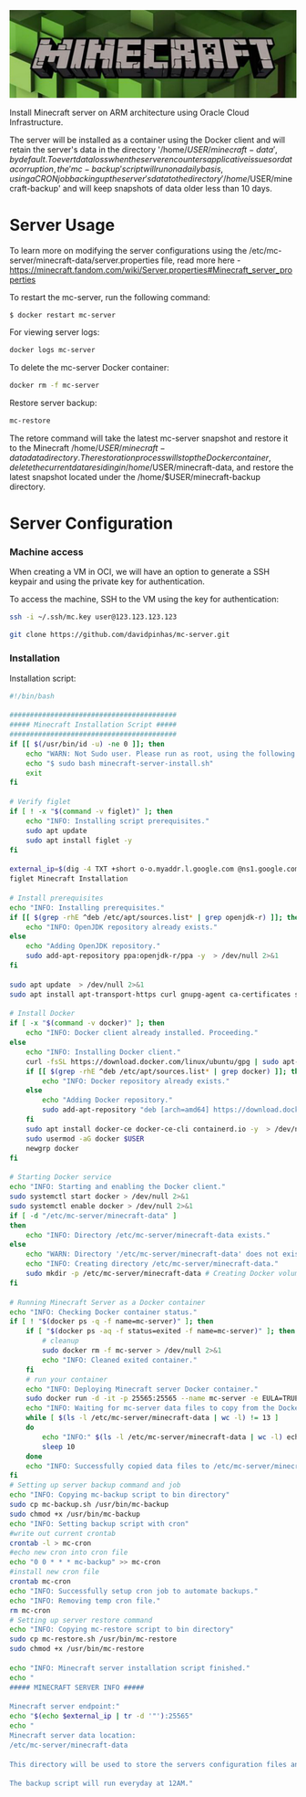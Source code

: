 ![Minecraft Server](img/mc-server.png)

Install Minecraft server on ARM architecture using Oracle Cloud Infrastructure.

The server will be installed as a container using the Docker client and will retain the server's data in the directory '/home/$USER/minecraft-data', by default. 
To evert data loss when the server encounters applicative issues or data corruption, the 'mc-backup' script will run on a daily basis, using a CRON job backing up the server's data to the directory '/home/$USER/minecraft-backup' and will keep snapshots of data older less than 10 days.

# Server Usage
To learn more on modifying the server configurations using the /etc/mc-server/minecraft-data/server.properties file, read more here - https://minecraft.fandom.com/wiki/Server.properties#Minecraft_server_properties

To restart the mc-server, run the following command:
```bash
$ docker restart mc-server
```

For viewing server logs:
```bash
docker logs mc-server
```

To delete the mc-server Docker container:
```bash
docker rm -f mc-server
```

Restore server backup:
```bash
mc-restore
```

The retore command will take the latest mc-server snapshot and restore it to the Minecraft /home/$USER/minecraft-data data directory.
The restoration process will stop the Docker container, delete the current data residing in /home/$USER/minecraft-data, and restore the latest snapshot located under the /home/$USER/minecraft-backup directory.

# Server Configuration
### Machine access
When creating a VM in OCI, we will have an option to generate a SSH keypair and using the private key for authentication.

To access the machine, SSH to the VM using the key for authentication:
```bash
ssh -i ~/.ssh/mc.key user@123.123.123.123
```

```bash
git clone https://github.com/davidpinhas/mc-server.git
```

### Installation
Installation script:
```bash
#!/bin/bash

#########################################
##### Minecraft Installation Script #####
#########################################
if [[ $(/usr/bin/id -u) -ne 0 ]]; then
    echo "WARN: Not Sudo user. Please run as root, using the following command:"
    echo "$ sudo bash minecraft-server-install.sh"
    exit
fi

# Verify figlet
if [ ! -x "$(command -v figlet)" ]; then
    echo "INFO: Installing script prerequisites."
    sudo apt update
    sudo apt install figlet -y
fi

external_ip=$(dig -4 TXT +short o-o.myaddr.l.google.com @ns1.google.com)
figlet Minecraft Installation

# Install prerequisites
echo "INFO: Installing prerequisites."
if [[ $(grep -rhE ^deb /etc/apt/sources.list* | grep openjdk-r) ]]; then
    echo "INFO: OpenJDK repository already exists."
else
    echo "Adding OpenJDK repository."
    sudo add-apt-repository ppa:openjdk-r/ppa -y  > /dev/null 2>&1
fi

sudo apt update  > /dev/null 2>&1
sudo apt install apt-transport-https curl gnupg-agent ca-certificates software-properties-common -y  > /dev/null 2>&1

# Install Docker
if [ -x "$(command -v docker)" ]; then
    echo "INFO: Docker client already installed. Proceeding."
else
    echo "INFO: Installing Docker client."
    curl -fsSL https://download.docker.com/linux/ubuntu/gpg | sudo apt-key add - 
    if [[ $(grep -rhE ^deb /etc/apt/sources.list* | grep docker) ]]; then
        echo "INFO: Docker repository already exists."
    else
        echo "Adding Docker repository."
        sudo add-apt-repository "deb [arch=amd64] https://download.docker.com/linux/ubuntu focal stable" -y > /dev/null 2>&1
    fi
	sudo apt install docker-ce docker-ce-cli containerd.io -y  > /dev/null 2>&1
	sudo usermod -aG docker $USER
	newgrp docker
fi

# Starting Docker service
echo "INFO: Starting and enabling the Docker client."
sudo systemctl start docker > /dev/null 2>&1
sudo systemctl enable docker > /dev/null 2>&1
if [ -d "/etc/mc-server/minecraft-data" ] 
then
    echo "INFO: Directory /etc/mc-server/minecraft-data exists." 
else
    echo "WARN: Directory '/etc/mc-server/minecraft-data' does not exists."
    echo "INFO: Creating directory /etc/mc-server/minecraft-data."
    sudo mkdir -p /etc/mc-server/minecraft-data # Creating Docker volume directory to store MC server configuration files
fi

# Running Minecraft Server as a Docker container
echo "INFO: Checking Docker container status."
if [ ! "$(docker ps -q -f name=mc-server)" ]; then
    if [ "$(docker ps -aq -f status=exited -f name=mc-server)" ]; then
        # cleanup
        sudo docker rm -f mc-server > /dev/null 2>&1
        echo "INFO: Cleaned exited container."
    fi
    # run your container
    echo "INFO: Deploying Minecraft server Docker container."
    sudo docker run -d -it -p 25565:25565 --name mc-server -e EULA=TRUE --restart unless-stopped -v /etc/mc-server/minecraft-data:/data itzg/minecraft-server > /dev/null 2>&1
    echo "INFO: Waiting for mc-server data files to copy from the Docker container."
    while [ $(ls -l /etc/mc-server/minecraft-data | wc -l) != 13 ]
    do
        echo "INFO:" $(ls -l /etc/mc-server/minecraft-data | wc -l) echo "out of 13 copied. Waiting 10 seconds."
        sleep 10
    done
    echo "INFO: Successfully copied data files to /etc/mc-server/minecraft-data directory."
fi
# Setting up server backup command and job
echo "INFO: Copying mc-backup script to bin directory"
sudo cp mc-backup.sh /usr/bin/mc-backup
sudo chmod +x /usr/bin/mc-backup
echo "INFO: Setting backup script with cron"
#write out current crontab
crontab -l > mc-cron
#echo new cron into cron file
echo "0 0 * * * mc-backup" >> mc-cron
#install new cron file
crontab mc-cron
echo "INFO: Successfully setup cron job to automate backups."
echo "INFO: Removing temp cron file."
rm mc-cron
# Setting up server restore command
echo "INFO: Copying mc-restore script to bin directory"
sudo cp mc-restore.sh /usr/bin/mc-restore
sudo chmod +x /usr/bin/mc-restore

echo "INFO: Minecraft server installation script finished."
echo "
##### MINECRAFT SERVER INFO #####

Minecraft server endpoint:"
echo "$(echo $external_ip | tr -d '"'):25565"
echo "
Minecraft server data location:
/etc/mc-server/minecraft-data

This directory will be used to store the servers configuration files and data.

The backup script will run everyday at 12AM."
```